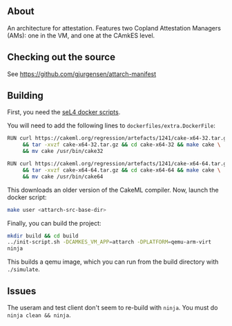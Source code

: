 ## About
An architecture for attestation. Features two Copland Attestation Managers (AMs): one in the VM, and one at the CAmkES level.

## Checking out the source
See https://github.com/gjurgensen/attarch-manifest

## Building
First, you need the [seL4 docker scripts](https://docs.sel4.systems/projects/dockerfiles/).

You will need to add the following lines to `dockerfiles/extra.DockerFile`:
```sh
RUN curl https://cakeml.org/regression/artefacts/1241/cake-x64-32.tar.gz > cake-x64-64.tar.gz \
     && tar -xvzf cake-x64-32.tar.gz && cd cake-x64-32 && make cake \
     && mv cake /usr/bin/cake32

RUN curl https://cakeml.org/regression/artefacts/1241/cake-x64-64.tar.gz > cake-x64-64.tar.gz \
     && tar -xvzf cake-x64-64.tar.gz && cd cake-x64-64 && make cake \
     && mv cake /usr/bin/cake64
```

This downloads an older version of the CakeML compiler. Now, launch the docker script:
```sh
make user <attarch-src-base-dir>
```

Finally, you can build the project:
```sh
mkdir build && cd build
../init-script.sh -DCAMKES_VM_APP=attarch -DPLATFORM=qemu-arm-virt
ninja
```

This builds a qemu image, which you can run from the build directory with `./simulate`.

## Issues

The useram and test client don't seem to re-build with `ninja`. You must do `ninja clean && ninja`.